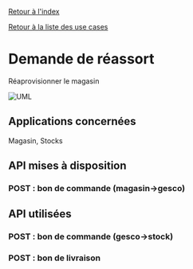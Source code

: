 [Retour à l'index](index.md)

[Retour à la liste des use cases](userCases.md)

# Demande de réassort

Réaprovisionner le magasin

![UML](uml/réassortMagasin.png)

## Applications concernées
Magasin, Stocks

## API mises à disposition

### POST : bon de commande (magasin->gesco)


## API utilisées 

### POST : bon de commande (gesco->stock)
### POST : bon de livraison